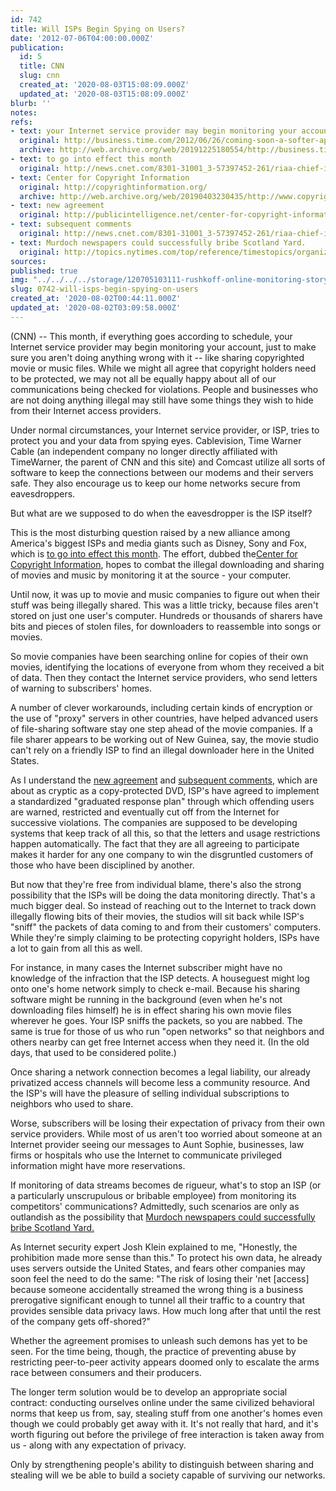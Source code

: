 ```yaml
---
id: 742
title: Will ISPs Begin Spying on Users?
date: '2012-07-06T04:00:00.000Z'
publication:
  id: 5
  title: CNN
  slug: cnn
  created_at: '2020-08-03T15:08:09.000Z'
  updated_at: '2020-08-03T15:08:09.000Z'
blurb: ''
notes: 
refs:
- text: your Internet service provider may begin monitoring your account
  original: http://business.time.com/2012/06/26/coming-soon-a-softer-approach-to-online-piracy/
  archive: http://web.archive.org/web/20191225180554/http://business.time.com:80/2012/06/26/coming-soon-a-softer-approach-to-online-piracy/
- text: to go into effect this month
  original: http://news.cnet.com/8301-31001_3-57397452-261/riaa-chief-isps-to-start-policing-copyright-by-july-1/?tag=mncol;topStories
- text: Center for Copyright Information
  original: http://copyrightinformation.org/
  archive: http://web.archive.org/web/20190403230435/http://www.copyrightinformation.org
- text: new agreement
  original: http://publicintelligence.net/center-for-copyright-information-isp-copyright-alert-system-memorandum-of-understanding/
- text: subsequent comments
  original: http://news.cnet.com/8301-31001_3-57397452-261/riaa-chief-isps-to-start-policing-copyright-by-july-1/?tag=mncol;topStories
- text: Murdoch newspapers could successfully bribe Scotland Yard.
  original: http://topics.nytimes.com/top/reference/timestopics/organizations/n/news_of_the_world/index.html
sources: 
published: true
img: "../../../../storage/120705103111-rushkoff-online-monitoring-story-top-__SQUARESPACE_CACHEVERSION=1341593455198.jpeg"
slug: 0742-will-isps-begin-spying-on-users
created_at: '2020-08-02T00:44:11.000Z'
updated_at: '2020-08-02T03:09:58.000Z'
---
```

(CNN) -- This month, if everything goes according to schedule, your Internet service provider may begin monitoring your account, just to make sure you aren't doing anything wrong with it -- like sharing copyrighted movie or music files. While we might all agree that copyright holders need to be protected, we may not all be equally happy about all of our communications being checked for violations. People and businesses who are not doing anything illegal may still have some things they wish to hide from their Internet access providers.

Under normal circumstances, your Internet service provider, or ISP, tries to protect you and your data from spying eyes. Cablevision, Time Warner Cable (an independent company no longer directly affiliated with TimeWarner, the parent of CNN and this site) and Comcast utilize all sorts of software to keep the connections between our modems and their servers safe. They also encourage us to keep our home networks secure from eavesdroppers.

But what are we supposed to do when the eavesdropper is the ISP itself?

This is the most disturbing question raised by a new alliance among America's biggest ISPs and media giants such as Disney, Sony and Fox, which is [to go into effect this month](http://news.cnet.com/8301-31001_3-57397452-261/riaa-chief-isps-to-start-policing-copyright-by-july-1/?tag=mncol;topStories). The effort, dubbed the[Center for Copyright Information](http://copyrightinformation.org/), hopes to combat the illegal downloading and sharing of movies and music by monitoring it at the source - your computer.

Until now, it was up to movie and music companies to figure out when their stuff was being illegally shared. This was a little tricky, because files aren't stored on just one user's computer. Hundreds or thousands of sharers have bits and pieces of stolen files, for downloaders to reassemble into songs or movies.

So movie companies have been searching online for copies of their own movies, identifying the locations of everyone from whom they received a bit of data. Then they contact the Internet service providers, who send letters of warning to subscribers' homes.

A number of clever workarounds, including certain kinds of encryption or the use of "proxy" servers in other countries, have helped advanced users of file-sharing software stay one step ahead of the movie companies. If a file sharer appears to be working out of New Guinea, say, the movie studio can't rely on a friendly ISP to find an illegal downloader here in the United States.

As I understand the [new agreement](http://publicintelligence.net/center-for-copyright-information-isp-copyright-alert-system-memorandum-of-understanding/) and [subsequent comments](http://news.cnet.com/8301-31001_3-57397452-261/riaa-chief-isps-to-start-policing-copyright-by-july-1/?tag=mncol;topStories), which are about as cryptic as a copy-protected DVD, ISP's have agreed to implement a standardized "graduated response plan" through which offending users are warned, restricted and eventually cut off from the Internet for successive violations. The companies are supposed to be developing systems that keep track of all this, so that the letters and usage restrictions happen automatically. The fact that they are all agreeing to participate makes it harder for any one company to win the disgruntled customers of those who have been disciplined by another.

But now that they're free from individual blame, there's also the strong possibility that the ISPs will be doing the data monitoring directly. That's a much bigger deal. So instead of reaching out to the Internet to track down illegally flowing bits of their movies, the studios will sit back while ISP's "sniff" the packets of data coming to and from their customers' computers. While they're simply claiming to be protecting copyright holders, ISPs have a lot to gain from all this as well.

For instance, in many cases the Internet subscriber might have no knowledge of the infraction that the ISP detects. A houseguest might log onto one's home network simply to check e-mail. Because his sharing software might be running in the background (even when he's not downloading files himself) he is in effect sharing his own movie files wherever he goes. Your ISP sniffs the packets, so you are nabbed. The same is true for those of us who run "open networks" so that neighbors and others nearby can get free Internet access when they need it. (In the old days, that used to be considered polite.)

Once sharing a network connection becomes a legal liability, our already privatized access channels will become less a community resource. And the ISP's will have the pleasure of selling individual subscriptions to neighbors who used to share.

Worse, subscribers will be losing their expectation of privacy from their own service providers. While most of us aren't too worried about someone at an Internet provider seeing our messages to Aunt Sophie, businesses, law firms or hospitals who use the Internet to communicate privileged information might have more reservations.

If monitoring of data streams becomes de rigueur, what's to stop an ISP (or a particularly unscrupulous or bribable employee) from monitoring its competitors' communications? Admittedly, such scenarios are only as outlandish as the possibility that [Murdoch newspapers could successfully bribe Scotland Yard.](http://topics.nytimes.com/top/reference/timestopics/organizations/n/news_of_the_world/index.html)

As Internet security expert Josh Klein explained to me, "Honestly, the prohibition made more sense than this." To protect his own data, he already uses servers outside the United States, and fears other companies may soon feel the need to do the same: "The risk of losing their 'net \[access\] because someone accidentally streamed the wrong thing is a business prerogative significant enough to tunnel all their traffic to a country that provides sensible data privacy laws. How much long after that until the rest of the company gets off-shored?"

Whether the agreement promises to unleash such demons has yet to be seen. For the time being, though, the practice of preventing abuse by restricting peer-to-peer activity appears doomed only to escalate the arms race between consumers and their producers.

The longer term solution would be to develop an appropriate social contract: conducting ourselves online under the same civilized behavioral norms that keep us from, say, stealing stuff from one another's homes even though we could probably get away with it. It's not really that hard, and it's worth figuring out before the privilege of free interaction is taken away from us - along with any expectation of privacy.

Only by strengthening people's ability to distinguish between sharing and stealing will we be able to build a society capable of surviving our networks.

